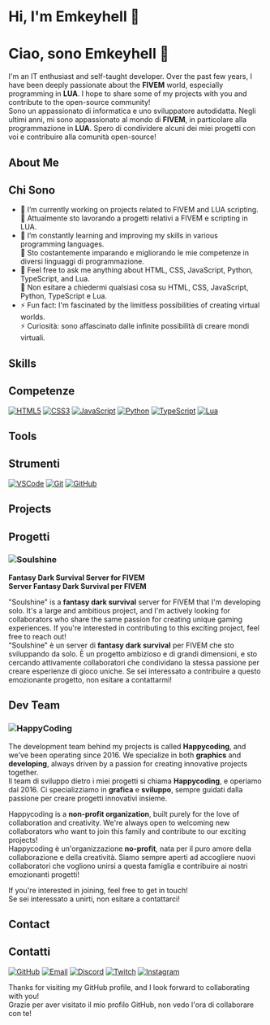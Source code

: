 # Hi, I'm Emkeyhell 👋  
# Ciao, sono Emkeyhell 👋

I'm an IT enthusiast and self-taught developer. Over the past few years, I have been deeply passionate about the **FIVEM** world, especially programming in **LUA**. I hope to share some of my projects with you and contribute to the open-source community!  
Sono un appassionato di informatica e uno sviluppatore autodidatta. Negli ultimi anni, mi sono appassionato al mondo di **FIVEM**, in particolare alla programmazione in **LUA**. Spero di condividere alcuni dei miei progetti con voi e contribuire alla comunità open-source!

## About Me  
## Chi Sono
- 🔭 I’m currently working on projects related to FIVEM and LUA scripting.  
  🔭 Attualmente sto lavorando a progetti relativi a FIVEM e scripting in LUA.
- 🌱 I’m constantly learning and improving my skills in various programming languages.  
  🌱 Sto costantemente imparando e migliorando le mie competenze in diversi linguaggi di programmazione.
- 💬 Feel free to ask me anything about HTML, CSS, JavaScript, Python, TypeScript, and Lua.  
  💬 Non esitare a chiedermi qualsiasi cosa su HTML, CSS, JavaScript, Python, TypeScript e Lua.
- ⚡ Fun fact: I'm fascinated by the limitless possibilities of creating virtual worlds.  
  ⚡ Curiosità: sono affascinato dalle infinite possibilità di creare mondi virtuali.

## Skills  
## Competenze

[![HTML5](https://img.shields.io/badge/HTML5-E34F26?style=for-the-badge&logo=html5&logoColor=white)](https://developer.mozilla.org/en-US/docs/Web/HTML)
[![CSS3](https://img.shields.io/badge/CSS3-1572B6?style=for-the-badge&logo=css3&logoColor=white)](https://developer.mozilla.org/en-US/docs/Web/CSS)
[![JavaScript](https://img.shields.io/badge/JavaScript-F7DF1E?style=for-the-badge&logo=javascript&logoColor=black)](https://developer.mozilla.org/en-US/docs/Web/JavaScript)
[![Python](https://img.shields.io/badge/Python-3776AB?style=for-the-badge&logo=python&logoColor=white)](https://www.python.org/)
[![TypeScript](https://img.shields.io/badge/TypeScript-007ACC?style=for-the-badge&logo=typescript&logoColor=white)](https://www.typescriptlang.org/)
[![Lua](https://img.shields.io/badge/Lua-2C2D72?style=for-the-badge&logo=lua&logoColor=white)](https://www.lua.org/)

## Tools  
## Strumenti

[![VSCode](https://img.shields.io/badge/VSCode-0078D4?style=for-the-badge&logo=visual%20studio%20code&logoColor=white)](https://code.visualstudio.com/)
[![Git](https://img.shields.io/badge/Git-F05032?style=for-the-badge&logo=git&logoColor=white)](https://git-scm.com/)
[![GitHub](https://img.shields.io/badge/GitHub-181717?style=for-the-badge&logo=github&logoColor=white)](https://github.com/)

## Projects  
## Progetti

### ![Soulshine](https://r2.fivemanage.com/pub/phh1na1hqpyn.png)
**Fantasy Dark Survival Server for FIVEM**  
**Server Fantasy Dark Survival per FIVEM**

"Soulshine" is a **fantasy dark survival** server for FIVEM that I'm developing solo. It's a large and ambitious project, and I'm actively looking for collaborators who share the same passion for creating unique gaming experiences. If you're interested in contributing to this exciting project, feel free to reach out!  
"Soulshine" è un server di **fantasy dark survival** per FIVEM che sto sviluppando da solo. È un progetto ambizioso e di grandi dimensioni, e sto cercando attivamente collaboratori che condividano la stessa passione per creare esperienze di gioco uniche. Se sei interessato a contribuire a questo emozionante progetto, non esitare a contattarmi!

## Dev Team

### ![HappyCoding](https://r2.fivemanage.com/pub/cx3m5hqhh4k4.png)

The development team behind my projects is called **Happycoding**, and we've been operating since 2016. We specialize in both **graphics** and **developing**, always driven by a passion for creating innovative projects together.  
Il team di sviluppo dietro i miei progetti si chiama **Happycoding**, e operiamo dal 2016. Ci specializziamo in **grafica** e **sviluppo**, sempre guidati dalla passione per creare progetti innovativi insieme.

Happycoding is a **non-profit organization**, built purely for the love of collaboration and creativity. We're always open to welcoming new collaborators who want to join this family and contribute to our exciting projects!  
Happycoding è un'organizzazione **no-profit**, nata per il puro amore della collaborazione e della creatività. Siamo sempre aperti ad accogliere nuovi collaboratori che vogliono unirsi a questa famiglia e contribuire ai nostri emozionanti progetti!

If you're interested in joining, feel free to get in touch!  
Se sei interessato a unirti, non esitare a contattarci!

## Contact  
## Contatti

[![GitHub](https://img.shields.io/badge/GitHub-333?style=for-the-badge&logo=github&logoColor=white)](https://github.com/emkeyhell)
[![Email](https://img.shields.io/badge/Email-D14836?style=for-the-badge&logo=gmail&logoColor=white)](mailto:emkeyhell@gmail.com)
[![Discord](https://img.shields.io/badge/Discord-7289DA?style=for-the-badge&logo=discord&logoColor=white)](https://discord.gg/jjsQU2bFBP)
[![Twitch](https://img.shields.io/badge/Twitch-9146FF?style=for-the-badge&logo=twitch&logoColor=white)](https://www.twitch.tv/emkeyhell)
[![Instagram](https://img.shields.io/badge/Instagram-E4405F?style=for-the-badge&logo=instagram&logoColor=white)](https://www.instagram.com/emkeyhell)

Thanks for visiting my GitHub profile, and I look forward to collaborating with you!  
Grazie per aver visitato il mio profilo GitHub, non vedo l'ora di collaborare con te!

